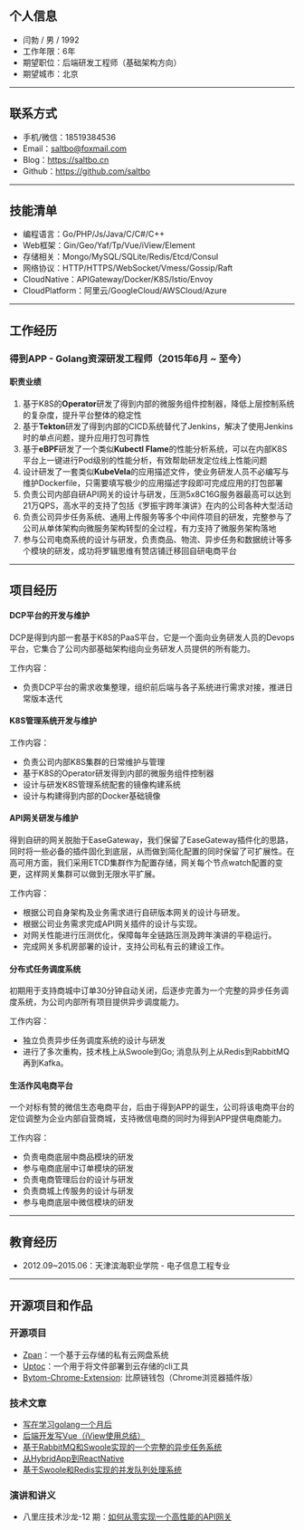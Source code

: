 ## 个人信息

- 闫勃 / 男 / 1992
- 工作年限：6年
- 期望职位：后端研发工程师（基础架构方向）
- 期望城市：北京

---

## 联系方式

- 手机/微信：18519384536
- Email：saltbo@foxmail.com
- Blog：https://saltbo.cn
- Github：https://github.com/saltbo

---
## 技能清单

- 编程语言：Go/PHP/Js/Java/C/C#/C++
- Web框架：Gin/Geo/Yaf/Tp/Vue/iView/Element
- 存储相关：Mongo/MySQL/SQLite/Redis/Etcd/Consul
- 网络协议：HTTP/HTTPS/WebSocket/Vmess/Gossip/Raft
- CloudNative：APIGateway/Docker/K8S/Istio/Envoy
- CloudPlatform：阿里云/GoogleCloud/AWSCloud/Azure

---

## 工作经历

### 得到APP - Golang资深研发工程师（2015年6月 ~ 至今）

#### 职责业绩

1. 基于K8S的**Operator**研发了得到内部的微服务组件控制器，降低上层控制系统的复杂度，提升平台整体的稳定性
2. 基于**Tekton**研发了得到内部的CICD系统替代了Jenkins，解决了使用Jenkins时的单点问题，提升应用打包可靠性
3. 基于**eBPF**研发了一个类似**Kubectl Flame**的性能分析系统，可以在内部K8S平台上一键进行Pod级别的性能分析，有效帮助研发定位线上性能问题
4. 设计研发了一套类似**KubeVela**的应用描述文件，使业务研发人员不必编写与维护Dockerfile，只需要填写极少的应用描述字段即可完成应用的打包部署
5. 负责公司内部自研API网关的设计与研发，压测5x8C16G服务器最高可以达到21万QPS，高水平的支持了包括《罗振宇跨年演讲》在内的公司各种大型活动
6. 负责公司异步任务系统、通用上传服务等多个中间件项目的研发，完整参与了公司从单体架构向微服务架构转型的全过程，有力支持了微服务架构落地
7. 参与公司电商系统的设计与研发，负责商品、物流、异步任务和数据统计等多个模块的研发，成功将罗辑思维有赞店铺迁移回自研电商平台

---
## 项目经历

#### DCP平台的开发与维护

DCP是得到内部一套基于K8S的PaaS平台，它是一个面向业务研发人员的Devops平台，它集合了公司内部基础架构组向业务研发人员提供的所有能力。

工作内容：

- 负责DCP平台的需求收集整理，组织前后端与各子系统进行需求对接，推进日常版本迭代

#### K8S管理系统开发与维护

工作内容：

- 负责公司内部K8S集群的日常维护与管理
- 基于K8S的Operator研发得到内部的微服务组件控制器
- 设计与研发K8S管理系统配套的镜像构建系统
- 设计与构建得到内部的Docker基础镜像

#### API网关研发与维护

得到自研的网关脱胎于EaseGateway，我们保留了EaseGateway插件化的思路，同时将一些必备的插件固化到底层，从而做到简化配置的同时保留了可扩展性。在高可用方面，我们采用ETCD集群作为配置存储，网关每个节点watch配置的变更，这样网关集群可以做到无限水平扩展。

工作内容：

- 根据公司自身架构及业务需求进行自研版本网关的设计与研发。
- 根据公司业务需求完成API网关插件的设计与实现。
- 对网关性能进行压测优化，保障每年全链路压测及跨年演讲的平稳运行。
- 完成网关多机房部署的设计，支持公司私有云的建设工作。

#### 分布式任务调度系统

初期用于支持商城中订单30分钟自动关闭，后逐步完善为一个完整的异步任务调度系统，为公司内部所有项目提供异步调度能力。

工作内容：

- 独立负责异步任务调度系统的设计与研发
- 进行了多次重构，技术栈上从Swoole到Go; 消息队列上从Redis到RabbitMQ再到Kafka。

#### 生活作风电商平台

一个对标有赞的微信生态电商平台，后由于得到APP的诞生，公司将该电商平台的定位调整为企业内部自营商城，支持微信电商的同时为得到APP提供电商能力。

工作内容：

- 负责电商底层中商品模块的研发
- 参与电商底层中订单模块的研发
- 负责电商管理后台的设计与研发
- 负责商城上传服务的设计与研发
- 参与电商底层中微信模块的研发


---
## 教育经历

- 2012.09~2015.06：天津滨海职业学院 - 电子信息工程专业

---
## 开源项目和作品

### 开源项目

- [Zpan](http://github.com/saltbo/zpan)：一个基于云存储的私有云网盘系统
- [Uptoc](http://github.com/saltbo/uptoc)：一个用于将文件部署到云存储的cli工具
- [Bytom-Chrome-Extension](https://github.com/Bytom-Community/Bytom-Chrome-Extension):  比原链钱包（Chrome浏览器插件版）

### 技术文章

- [写在学习golang一个月后](https://www.jianshu.com/p/85cff688d02b)
- [后端开发写Vue（iView使用总结）](https://www.jianshu.com/p/816a77997b25)
- [基于RabbitMQ和Swoole实现的一个完整的异步任务系统](https://www.jianshu.com/p/91873a500296)
- [从HybridApp到ReactNative](https://www.jianshu.com/p/04593766df5e)
- [基于Swoole和Redis实现的并发队列处理系统](https://www.jianshu.com/p/54ffd360454f)

### 演讲和讲义

- 八里庄技术沙龙-12 期：[如何从零实现一个高性能的API网关 ](https://blog.luojilab.com/2019/08/14/dd-technical/ddgw/)
